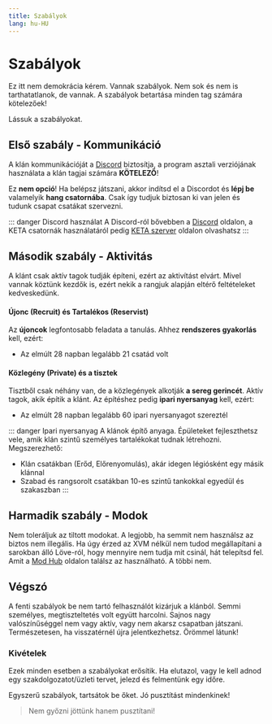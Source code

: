 ```yaml
---
title: Szabályok
lang: hu-HU
---
```


# Szabályok

Ez itt nem demokrácia kérem. Vannak szabályok. Nem sok és nem is tarthatatlanok, de vannak. A szabályok betartása minden tag számára kötelezőek!

Lássuk a szabályokat.

## Első szabály - Kommunikáció

A klán kommunikációját a [Discord](https://discordapp.com) biztosítja, a program asztali verziójának használata a klán tagjai számára **KÖTELEZŐ**!

Ez **nem opció**! Ha belépsz játszani, akkor indítsd el a Discordot és **lépj be** valamelyik **hang csatornába**. Csak így tudjuk biztosan ki van jelen és tudunk csapat csatákat szervezni.

::: danger Discord használat
A Discord-ról bővebben a [Discord](/discord/) oldalon, a KETA csatornák használatáról pedig [KETA szerver](/discord/keta_szerver.md) oldalon olvashatsz
:::

## Második szabály - Aktivitás

A klánt csak aktív tagok tudják építeni, ezért az aktivítást elvárt. Mivel vannak köztünk kezdők is, ezért nekik a rangjuk alapján eltérő feltételeket kedveskedünk.

#### Újonc (Recruit) és Tartalékos (Reservist)
Az **újoncok** legfontosabb feladata a tanulás. Ahhez **rendszeres gyakorlás** kell, ezért:
* Az elmúlt 28 napban legalább 21 csatád volt

#### Közlegény (Private) és a tisztek
Tisztből csak néhány van, de a közlegények alkotják **a sereg gerincét**. Aktív tagok, akik építik a klánt. Az építéshez pedig **ipari nyersanyag** kell, ezért:
* Az elmúlt 28 napban legalább 60 ipari nyersanyagot szereztél

::: danger Ipari nyersanyag
A klánok építő anyaga. Épületeket fejleszthetsz vele, amik klán szintű személyes tartalékokat tudnak létrehozni. Megszerezhető:
* Klán csatákban (Erőd, Előrenyomulás), akár idegen légiósként egy másik klánnal
* Szabad és rangsorolt csatákban 10-es szintű tankokkal egyedül és szakaszban
:::

## Harmadik szabály - Modok

Nem toleráljuk az tiltott modokat. A legjobb, ha semmit nem használsz az biztos nem illegális. Ha úgy érzed az XVM nélkül nem tudod megállapítani a sarokban álló Löve-ról, hogy mennyire nem tudja mit csinál, hát telepítsd fel. Amit a [Mod Hub](https://wgmods.net/) oldalon találsz az használható. A többi nem.

## Végszó

A fenti szabályok be nem tartó felhasználót kizárjuk a klánból. Semmi személyes, megtiszteltetés volt együtt harcolni. Sajnos nagy valószínűséggel nem vagy aktív, vagy nem akarsz csapatban játszani. Természetesen, ha visszatérnél újra jelentkezhetsz. Örömmel látunk!

### Kivételek
Ezek minden esetben a szabályokat erősítik. Ha elutazol, vagy le kell adnod egy szakdolgozatot/üzleti tervet, jelezd és felmentünk egy időre.

Egyszerű szabályok, tartsátok be őket. Jó pusztítást mindenkinek!
>Nem győzni jöttünk hanem pusztítani!